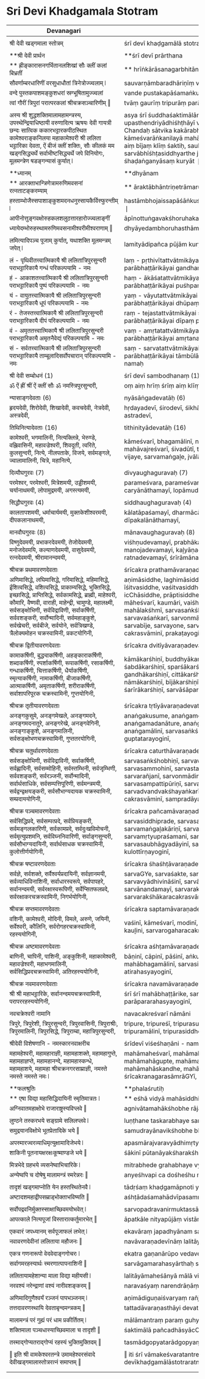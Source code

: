 # Sri Devi Khadgamala Stotram

| Devanagari | English |
| ------ | ------ |
|  |  |
| श्री देवी खड्गमाला स्तोत्रम्   | śrī devī khaḍgamālā stotram   |
|  |  |
| **श्री देवी प्रार्थन   | **śrī devī prārthana   |
| ** ह्रीङ्कारासनगर्भितानलशिखां सौः क्लीं कलां बिभ्रतीं   | ** hrīṅkārāsanagarbhitānalaśikhāṃ sauḥ klīṃ kaḻāṃ bibhratīṃ   |
| सौवर्णाम्बरधारिणीं वरसुधाधौतां त्रिनेत्रोज्ज्वलाम् ❘   | sauvarṇāmbaradhāriṇīṃ varasudhādhautāṃ trinetrojjvalām ❘   |
| वन्दे पुस्तकपाशमङ्कुशधरां स्रग्भूषितामुज्ज्वलां   | vande pustakapāśamaṅkuśadharāṃ sragbhūśhitāmujjvalāṃ   |
| त्वां गौरीं त्रिपुरां परात्परकलां श्रीचक्रसञ्चारिणीम् ‖   | tvāṃ gaurīṃ tripurāṃ parātparakaḻāṃ śrīcakrasañcāriṇīm ‖   |
|  |  |
| अस्य श्री शुद्धशक्तिमालामहामन्त्रस्य, उपस्थेन्द्रियाधिष्ठायी वरुणादित्य ऋषयः देवी गायत्री छन्दः सात्विक ककारभट्टारकपीठस्थित कामेश्वराङ्कनिलया महाकामेश्वरी श्री ललिता भट्टारिका देवता, ऐं बीजं क्लीं शक्तिः, सौः कीलकं मम खड्गसिद्ध्यर्थे सर्वाभीष्टसिद्ध्यर्थे जपे विनियोगः, मूलमन्त्रेण षडङ्गन्यासं कुर्यात् ❘   | asya śrī śuddhaśaktimālāmahāmantrasya, upasthendriyādhiśhṭhāyī varuṇāditya ṛśhayaḥ devī gāyatrī Chandaḥ sātvika kakārabhaṭṭārakapīṭhasthita kāmeśvarāṅkanilayā mahākāmeśvarī śrī lalitā bhaṭṭārikā devatā, aiṃ bījaṃ klīṃ śaktiḥ, sauḥ kīlakaṃ mama khaḍgasiddhyarthe sarvābhīśhṭasiddhyarthe jape viniyogaḥ, mūlamantreṇa śhaḍaṅganyāsaṃ kuryāt ❘   |
|  |  |
|  **ध्यानम्   |  **dhyānam   |
| ** आरक्ताभान्त्रिणेत्रामरुणिमवसनां रत्नताटङ्करम्याम्   | ** āraktābhāntriṇetrāmaruṇimavasanāṃ ratnatāṭaṅkaramyām   |
| हस्ताम्भोजैस्सपाशाङ्कुशमदनधनुस्सायकैर्विस्फुरन्तीम् ❘   | hastāmbhojaissapāśāṅkuśamadanadhanussāyakairvisphurantīm ❘   |
| आपीनोत्तुङ्गवक्षोरुहकलशलुठत्तारहारोज्ज्वलाङ्गीं   | āpīnottuṅgavakśhoruhakalaśaluṭhattārahārojjvalāṅgīṃ   |
| ध्यायेदम्भोरुहस्थामरुणिमवसनामीश्वरीमीश्वराणाम् ‖   | dhyāyedambhoruhasthāmaruṇimavasanāmīśvarīmīśvarāṇām ‖   |
|  |  |
| लमित्यादिपञ्च पूजाम् कुर्यात्, यथाशक्ति मूलमन्त्रम् जपेत् ❘   | lamityādipañca pūjām kuryāt, yathāśakti mūlamantram japet ❘   |
|  |  |
| लं - पृथिवीतत्त्वात्मिकायै श्री ललितात्रिपुरसुन्दरी पराभट्टारिकायै गन्धं परिकल्पयामि - नमः   | laṃ - pṛthivītattvātmikāyai śrī lalitātripurasundarī parābhaṭṭārikāyai gandhaṃ parikalpayāmi - namaḥ   |
| हं - आकाशतत्त्वात्मिकायै श्री ललितात्रिपुरसुन्दरी पराभट्टारिकायै पुष्पं परिकल्पयामि - नमः   | haṃ - ākāśatattvātmikāyai śrī lalitātripurasundarī parābhaṭṭārikāyai puśhpaṃ parikalpayāmi - namaḥ   |
| यं - वायुतत्त्वात्मिकायै श्री ललितात्रिपुरसुन्दरी पराभट्टारिकायै धूपं परिकल्पयामि - नमः   | yaṃ - vāyutattvātmikāyai śrī lalitātripurasundarī parābhaṭṭārikāyai dhūpaṃ parikalpayāmi - namaḥ   |
| रं - तेजस्तत्त्वात्मिकायै श्री ललितात्रिपुरसुन्दरी पराभट्टारिकायै दीपं परिकल्पयामि - नमः   | raṃ - tejastattvātmikāyai śrī lalitātripurasundarī parābhaṭṭārikāyai dīpaṃ parikalpayāmi - namaḥ   |
| वं - अमृततत्त्वात्मिकायै श्री ललितात्रिपुरसुन्दरी पराभट्टारिकायै अमृतनैवेद्यं परिकल्पयामि - नमः   | vaṃ - amṛtatattvātmikāyai śrī lalitātripurasundarī parābhaṭṭārikāyai amṛtanaivedyaṃ parikalpayāmi - namaḥ   |
| सं - सर्वतत्त्वात्मिकायै श्री ललितात्रिपुरसुन्दरी पराभट्टारिकायै ताम्बूलादिसर्वोपचारान् परिकल्पयामि - नमः   | saṃ - sarvatattvātmikāyai śrī lalitātripurasundarī parābhaṭṭārikāyai tāmbūlādisarvopacārān parikalpayāmi - namaḥ   |
|  |  |
| श्री देवी सम्बोधनं (1)   | śrī devī sambodhanaṃ (1)   |
| ॐ ऐं ह्रीं श्रीं ऐं क्लीं सौः ॐ नमस्त्रिपुरसुन्दरी,   | oṃ aiṃ hrīṃ śrīṃ aiṃ klīṃ sauḥ oṃ namastripurasundarī,   |
|  |  |
| न्यासाङ्गदेवताः (6)   | nyāsāṅgadevatāḥ (6)   |
| हृदयदेवी, शिरोदेवी, शिखादेवी, कवचदेवी, नेत्रदेवी, अस्त्रदेवी,   | hṛdayadevī, śirodevī, śikhādevī, kavacadevī, netradevī, astradevī,   |
|  |  |
| तिथिनित्यादेवताः (16)   | tithinityādevatāḥ (16)   |
| कामेश्वरी, भगमालिनी, नित्यक्लिन्ने, भेरुण्डे, वह्निवासिनी, महावज्रेश्वरी, शिवदूती, त्वरिते, कुलसुन्दरी, नित्ये, नीलपताके, विजये, सर्वमङ्गले, ज्वालामालिनी, चित्रे, महानित्ये,   | kāmeśvarī, bhagamālinī, nityaklinne, bheruṇḍe, vahnivāsinī, mahāvajreśvarī, śivadūtī, tvarite, kulasundarī, nitye, nīlapatāke, vijaye, sarvamaṅgaḻe, jvālāmālinī, citre, mahānitye,   |
|  |  |
| दिव्यौघगुरवः (7)   | divyaughaguravaḥ (7)   |
| परमेश्वर, परमेश्वरी, मित्रेशमयी, उड्डीशमयी, चर्यानाथमयी, लोपामुद्रमयी, अगस्त्यमयी,   | parameśvara, parameśvarī, mitreśamayī, uḍḍīśamayī, caryānāthamayī, lopāmudramayī, agastyamayī,   |
|  |  |
| सिद्धौघगुरवः (4)   | siddhaughaguravaḥ (4)   |
| कालतापशमयी, धर्माचार्यमयी, मुक्तकेशीश्वरमयी, दीपकलानाथमयी,   | kālatāpaśamayī, dharmācāryamayī, muktakeśīśvaramayī, dīpakalānāthamayī,   |
|  |  |
| मानवौघगुरवः (8)   | mānavaughaguravaḥ (8)   |
| विष्णुदेवमयी, प्रभाकरदेवमयी, तेजोदेवमयी, मनोजदेवमयि, कल्याणदेवमयी, वासुदेवमयी, रत्नदेवमयी, श्रीरामानन्दमयी,   | viśhṇudevamayī, prabhākaradevamayī, tejodevamayī, manojadevamayi, kaḻyāṇadevamayī, vāsudevamayī, ratnadevamayī, śrīrāmānandamayī,   |
|  |  |
| श्रीचक्र प्रथमावरणदेवताः   | śrīcakra prathamāvaraṇadevatāḥ   |
| अणिमासिद्धे, लघिमासिद्धे, गरिमासिद्धे, महिमासिद्धे, ईशित्वसिद्धे, वशित्वसिद्धे, प्राकाम्यसिद्धे, भुक्तिसिद्धे, इच्छासिद्धे, प्राप्तिसिद्धे, सर्वकामसिद्धे, ब्राह्मी, माहेश्वरी, कौमारि, वैष्णवी, वाराही, माहेन्द्री, चामुण्डे, महालक्ष्मी, सर्वसङ्क्षोभिणी, सर्वविद्राविणी, सर्वाकर्षिणी, सर्ववशङ्करी, सर्वोन्मादिनी, सर्वमहाङ्कुशे, सर्वखेचरी, सर्वबीजे, सर्वयोने, सर्वत्रिखण्डे, त्रैलोक्यमोहन चक्रस्वामिनी, प्रकटयोगिनी,   | aṇimāsiddhe, laghimāsiddhe, garimāsiddhe, mahimāsiddhe, īśitvasiddhe, vaśitvasiddhe, prākāmyasiddhe, bhuktisiddhe, icChāsiddhe, prāptisiddhe, sarvakāmasiddhe, brāhmī, māheśvarī, kaumāri, vaiśhṇavī, vārāhī, māhendrī, cāmuṇḍe, mahālakśhmī, sarvasaṅkśhobhiṇī, sarvavidrāviṇī, sarvākarśhiṇī, sarvavaśaṅkarī, sarvonmādinī, sarvamahāṅkuśe, sarvakhecarī, sarvabīje, sarvayone, sarvatrikhaṇḍe, trailokyamohana cakrasvāminī, prakaṭayoginī,   |
|  |  |
| श्रीचक्र द्वितीयावरणदेवताः   | śrīcakra dvitīyāvaraṇadevatāḥ   |
| कामाकर्षिणी, बुद्ध्याकर्षिणी, अहङ्काराकर्षिणी, शब्दाकर्षिणी, स्पर्शाकर्षिणी, रूपाकर्षिणी, रसाकर्षिणी, गन्धाकर्षिणी, चित्ताकर्षिणी, धैर्याकर्षिणी, स्मृत्याकर्षिणी, नामाकर्षिणी, बीजाकर्षिणी, आत्माकर्षिणी, अमृताकर्षिणी, शरीराकर्षिणी, सर्वाशापरिपूरक चक्रस्वामिनी, गुप्तयोगिनी,   | kāmākarśhiṇī, buddhyākarśhiṇī, ahaṅkārākarśhiṇī, śabdākarśhiṇī, sparśākarśhiṇī, rūpākarśhiṇī, rasākarśhiṇī, gandhākarśhiṇī, cittākarśhiṇī, dhairyākarśhiṇī, smṛtyākarśhiṇī, nāmākarśhiṇī, bījākarśhiṇī, ātmākarśhiṇī, amṛtākarśhiṇī, śarīrākarśhiṇī, sarvāśāparipūraka cakrasvāminī, guptayoginī,   |
|  |  |
| श्रीचक्र तृतीयावरणदेवताः   | śrīcakra tṛtīyāvaraṇadevatāḥ   |
| अनङ्गकुसुमे, अनङ्गमेखले, अनङ्गमदने, अनङ्गमदनातुरे, अनङ्गरेखे, अनङ्गवेगिनी, अनङ्गाङ्कुशे, अनङ्गमालिनी, सर्वसङ्क्षोभणचक्रस्वामिनी, गुप्ततरयोगिनी,   | anaṅgakusume, anaṅgamekhale, anaṅgamadane, anaṅgamadanāture, anaṅgarekhe, anaṅgaveginī, anaṅgāṅkuśe, anaṅgamālinī, sarvasaṅkśhobhaṇacakrasvāminī, guptatarayoginī,   |
|  |  |
| श्रीचक्र चतुर्थावरणदेवताः   | śrīcakra caturthāvaraṇadevatāḥ   |
| सर्वसङ्क्षोभिणी, सर्वविद्राविनी, सर्वाकर्षिणी, सर्वह्लादिनी, सर्वसम्मोहिनी, सर्वस्तम्भिनी, सर्वजृम्भिणी, सर्ववशङ्करी, सर्वरञ्जनी, सर्वोन्मादिनी, सर्वार्थसाधिके, सर्वसम्पत्तिपूरिणी, सर्वमन्त्रमयी, सर्वद्वन्द्वक्षयङ्करी, सर्वसौभाग्यदायक चक्रस्वामिनी, सम्प्रदाययोगिनी,   | sarvasaṅkśhobhiṇī, sarvavidrāvinī, sarvākarśhiṇī, sarvahlādinī, sarvasammohinī, sarvastambhinī, sarvajṛmbhiṇī, sarvavaśaṅkarī, sarvarañjanī, sarvonmādinī, sarvārthasādhike, sarvasampattipūriṇī, sarvamantramayī, sarvadvandvakśhayaṅkarī, sarvasaubhāgyadāyaka cakrasvāminī, sampradāyayoginī,   |
|  |  |
| श्रीचक्र पञ्चमावरणदेवताः   | śrīcakra pañcamāvaraṇadevatāḥ   |
| सर्वसिद्धिप्रदे, सर्वसम्पत्प्रदे, सर्वप्रियङ्करी, सर्वमङ्गलकारिणी, सर्वकामप्रदे, सर्वदुःखविमोचनी, सर्वमृत्युप्रशमनि, सर्वविघ्ननिवारिणी, सर्वाङ्गसुन्दरी, सर्वसौभाग्यदायिनी, सर्वार्थसाधक चक्रस्वामिनी, कुलोत्तीर्णयोगिनी,   | sarvasiddhiprade, sarvasampatprade, sarvapriyaṅkarī, sarvamaṅgaḻakāriṇī, sarvakāmaprade, sarvaduḥkhavimocanī, sarvamṛtyupraśamani, sarvavighnanivāriṇī, sarvāṅgasundarī, sarvasaubhāgyadāyinī, sarvārthasādhaka cakrasvāminī, kulottīrṇayoginī,   |
|  |  |
| श्रीचक्र षष्टावरणदेवताः   | śrīcakra śhaśhṭāvaraṇadevatāḥ   |
| सर्वज्ञे, सर्वशक्ते, सर्वैश्वर्यप्रदायिनी, सर्वज्ञानमयी, सर्वव्याधिविनाशिनी, सर्वाधारस्वरूपे, सर्वपापहरे, सर्वानन्दमयी, सर्वरक्षास्वरूपिणी, सर्वेप्सितफलप्रदे, सर्वरक्षाकरचक्रस्वामिनी, निगर्भयोगिनी,   | sarvaGYe, sarvaśakte, sarvaiśvaryapradāyinī, sarvaGYānamayī, sarvavyādhivināśinī, sarvādhārasvarūpe, sarvapāpahare, sarvānandamayī, sarvarakśhāsvarūpiṇī, sarvepsitaphalaprade, sarvarakśhākaracakrasvāminī, nigarbhayoginī,   |
|  |  |
| श्रीचक्र सप्तमावरणदेवताः   | śrīcakra saptamāvaraṇadevatāḥ   |
| वशिनी, कामेश्वरी, मोदिनी, विमले, अरुणे, जयिनी, सर्वेश्वरी, कौलिनि, सर्वरोगहरचक्रस्वामिनी, रहस्ययोगिनी,   | vaśinī, kāmeśvarī, modinī, vimale, aruṇe, jayinī, sarveśvarī, kauḻini, sarvarogaharacakrasvāminī, rahasyayoginī,   |
|  |  |
| श्रीचक्र अष्टमावरणदेवताः   | śrīcakra aśhṭamāvaraṇadevatāḥ   |
| बाणिनी, चापिनी, पाशिनी, अङ्कुशिनी, महाकामेश्वरी, महावज्रेश्वरी, महाभगमालिनी, सर्वसिद्धिप्रदचक्रस्वामिनी, अतिरहस्ययोगिनी,   | bāṇinī, cāpinī, pāśinī, aṅkuśinī, mahākāmeśvarī, mahāvajreśvarī, mahābhagamālinī, sarvasiddhipradacakrasvāminī, atirahasyayoginī,   |
|  |  |
| श्रीचक्र नवमावरणदेवताः   | śrīcakra navamāvaraṇadevatāḥ   |
| श्री श्री महाभट्टारिके, सर्वानन्दमयचक्रस्वामिनी, परापररहस्ययोगिनी,   | śrī śrī mahābhaṭṭārike, sarvānandamayacakrasvāminī, parāpararahasyayoginī,   |
|  |  |
| नवचक्रेश्वरी नामानि   | navacakreśvarī nāmāni   |
| त्रिपुरे, त्रिपुरेशी, त्रिपुरसुन्दरी, त्रिपुरवासिनी, त्रिपुराश्रीः, त्रिपुरमालिनी, त्रिपुरसिद्धे, त्रिपुराम्बा, महात्रिपुरसुन्दरी,   | tripure, tripureśī, tripurasundarī, tripuravāsinī, tripurāśrīḥ, tripuramālinī, tripurasiddhe, tripurāmbā, mahātripurasundarī,   |
|  |  |
| श्रीदेवी विशेषणानि - नमस्कारनवाक्षरीच   | śrīdevī viśeśhaṇāni - namaskāranavākśharīca   |
| महामहेश्वरी, महामहाराज्ञी, महामहाशक्ते, महामहागुप्ते, महामहाज्ञप्ते, महामहानन्दे, महामहास्कन्धे, महामहाशये, महामहा श्रीचक्रनगरसाम्राज्ञी, नमस्ते नमस्ते नमस्ते नमः ❘   | mahāmaheśvarī, mahāmahārāGYī, mahāmahāśakte, mahāmahāgupte, mahāmahāGYapte, mahāmahānande, mahāmahāskandhe, mahāmahāśaye, mahāmahā śrīcakranagarasāmrāGYī, namaste namaste namaste namaḥ ❘   |
|  |  |
|  **फलश्रुतिः   |  **phalaśrutiḥ   |
| ** एषा विद्या महासिद्धिदायिनी स्मृतिमात्रतः ❘   | ** eśhā vidyā mahāsiddhidāyinī smṛtimātrataḥ ❘   |
| अग्निवातमहाक्षोभे राजाराष्ट्रस्यविप्लवे ‖   | agnivātamahākśhobhe rājārāśhṭrasyaviplave ‖   |
|  |  |
| लुण्ठने तस्करभये सङ्ग्रामे सलिलप्लवे ❘   | luṇṭhane taskarabhaye saṅgrāme salilaplave ❘   |
| समुद्रयानविक्षोभे भूतप्रेतादिके भये ‖   | samudrayānavikśhobhe bhūtapretādike bhaye ‖   |
|  |  |
| अपस्मारज्वरव्याधिमृत्युक्षामादिजेभये ❘   | apasmārajvaravyādhimṛtyukśhāmādijebhaye ❘   |
| शाकिनी पूतनायक्षरक्षःकूष्माण्डजे भये ‖   | śākinī pūtanāyakśharakśhaḥkūśhmāṇḍaje bhaye ‖   |
|  |  |
| मित्रभेदे ग्रहभये व्यसनेष्वाभिचारिके ❘   | mitrabhede grahabhaye vyasaneśhvābhicārike ❘   |
| अन्येष्वपि च दोषेषु मालामन्त्रं स्मरेन्नरः ‖   | anyeśhvapi ca dośheśhu mālāmantraṃ smarennaraḥ ‖   |
|  |  |
| तादृशं खड्गमाप्नोति येन हस्तस्थितेनवै ❘   | tādṛśaṃ khaḍgamāpnoti yena hastasthitenavai ❘   |
| अष्टादशमहाद्वीपसम्राड्भोक्ताभविष्यति ‖   | aśhṭādaśamahādvīpasamrāḍbhoktābhaviśhyati ‖   |
|  |  |
| सर्वोपद्रवनिर्मुक्तस्साक्षाच्छिवमयोभवेत् ❘   | sarvopadravanirmuktassākśhācChivamayobhavet ❘   |
| आपत्काले नित्यपूजां विस्तारात्कर्तुमारभेत् ‖   | āpatkāle nityapūjāṃ vistārātkartumārabhet ‖   |
|  |  |
| एकवारं जपध्यानम् सर्वपूजाफलं लभेत् ❘   | ekavāraṃ japadhyānam sarvapūjāphalaṃ labhet ❘   |
| नवावरणदेवीनां ललिताया महौजनः ‖   | navāvaraṇadevīnāṃ lalitāyā mahaujanaḥ ‖   |
|  |  |
| एकत्र गणनारूपो वेदवेदाङ्गगोचरः ❘   | ekatra gaṇanārūpo vedavedāṅgagocaraḥ ❘   |
| सर्वागमरहस्यार्थः स्मरणात्पापनाशिनी ‖   | sarvāgamarahasyārthaḥ smaraṇātpāpanāśinī ‖   |
|  |  |
| ललितायामहेशान्या माला विद्या महीयसी ❘   | lalitāyāmaheśānyā mālā vidyā mahīyasī ❘   |
| नरवश्यं नरेन्द्राणां वश्यं नारीवशङ्करम् ‖   | naravaśyaṃ narendrāṇāṃ vaśyaṃ nārīvaśaṅkaram ‖   |
|  |  |
| अणिमादिगुणैश्वर्यं रञ्जनं पापभञ्जनम् ❘   | aṇimādiguṇaiśvaryaṃ rañjanaṃ pāpabhañjanam ❘   |
| तत्तदावरणस्थायि देवताबृन्दमन्त्रकम् ‖   | tattadāvaraṇasthāyi devatābṛndamantrakam ‖   |
|  |  |
| मालामन्त्रं परं गुह्यं परं धाम प्रकीर्तितम् ❘   | mālāmantraṃ paraṃ guhyaṃ paraṃ dhāma prakīrtitam ❘   |
| शक्तिमाला पञ्चधास्याच्छिवमाला च तादृशी ‖   | śaktimālā pañcadhāsyācChivamālā ca tādṛśī ‖   |
|  |  |
| तस्माद्गोप्यतराद्गोप्यं रहस्यं भुक्तिमुक्तिदम् ‖   | tasmādgopyatarādgopyaṃ rahasyaṃ bhuktimuktidam ‖   |
|  |  |
| ‖ इति श्री वामकेश्वरतन्त्रे उमामहेश्वरसंवादे देवीखड्गमालास्तोत्ररत्नं समाप्तम् ‖   | ‖ iti śrī vāmakeśvaratantre umāmaheśvarasaṃvāde devīkhaḍgamālāstotraratnaṃ samāptam ‖   |
|  |  |
|  |  |

